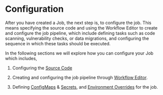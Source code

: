 # Configuration

After you have created a Job, the next step is, to configure the job. This means specifying the source code and using the Workflow Editor to create and configure the job pipeline, which include defining tasks such as code scanning, vulnerability checks, or data migrations, and configuring the sequence in which these tasks should be executed.

In the following sections we will explore how you can configure your Job which includes,

1. Configuring the [Source Code](./source-code-job.md)

2. Creating and configuring the job pipeline through [Workflow Editor](./workflow-editor-job.md).

3. Defining [ConfigMaps](./configmap-secret/configmap-job.md) & [Secrets](./configmap-secret/secret-job.md), and [Environment Overrides](./environment-override-job.md) for the job.